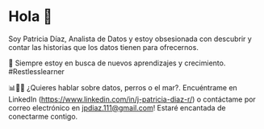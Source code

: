 # Hola 👋 
Soy Patricia Díaz, Analista de Datos y estoy obsesionada con descubrir y contar las historias que los datos tienen para ofrecernos. 

🌱 Siempre estoy en busca de nuevos aprendizajes y crecimiento.  #Restlesslearner

📊🐶🌊 ¿Quieres hablar sobre datos, perros o el mar?. Encuéntrame en LinkedIn (https://www.linkedin.com/in/j-patricia-diaz-r/) o contáctame por correo electrónico en jpdiaz.111@gmail.com! Estaré encantada de conectarme contigo. 

<!---
JPatoDiaz/JPatoDiaz is a ✨ special ✨ repository because its `README.md` (this file) appears on your GitHub profile.
You can click the Preview link to take a look at your changes.
--->

